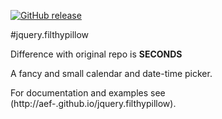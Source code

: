 [![GitHub release](https://img.shields.io/github/release/qubyte/rubidium.svg)]()

#jquery.filthypillow

Difference with original repo is **SECONDS**

A fancy and small calendar and date-time picker.

For documentation and examples see (http://aef-.github.io/jquery.filthypillow).
